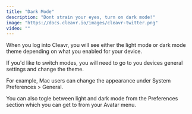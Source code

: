 ```yaml
---
title: "Dark Mode"
description: "Dont strain your eyes, turn on dark mode!"
image: "https://docs.cleavr.io/images/cleavr-twitter.png"
video: ""
---
```


When you log into Cleavr, you will see either the light mode or dark mode theme depending on what you enabled for your device.

If you'd like to switch modes, you will need to go to you devices general settings and change the theme.

For example, Mac users can change the appearance under System Preferences > General.

You can also togle between light and dark mode from the Preferences section which you can get to from your Avatar menu.
